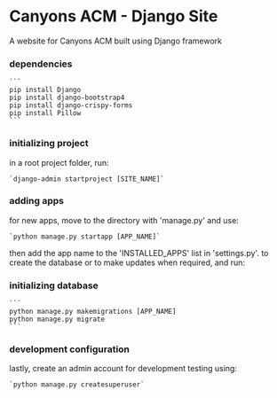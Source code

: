# Canyons ACM - Django Site
A website for Canyons ACM built using Django framework

### dependencies
    ```
    pip install Django
    pip install django-bootstrap4
    pip install django-crispy-forms
    pip install Pillow
    ```

### initializing project
in a root project folder, run:

    `django-admin startproject [SITE_NAME]`
    
### adding apps
for new apps, move to the directory with 'manage.py' and use:

    `python manage.py startapp [APP_NAME]`
then add the app name to the 'INSTALLED_APPS' list in 'settings.py'. to create the database or to make updates when required, and run:

### initializing database
    ```
    python manage.py makemigrations [APP_NAME]
    python manage.py migrate
    ```

### development configuration
lastly, create an admin account for development testing using:

    `python manage.py createsuperuser`
    